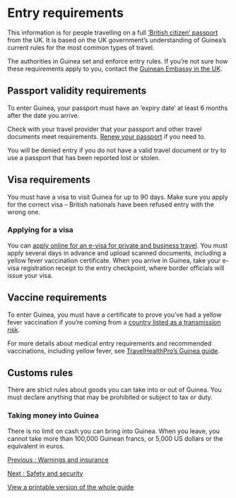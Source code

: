 # Entry requirements

This information is for people travelling on a full [‘British citizen’ passport](https://www.gov.uk/types-of-british-nationality) from the UK. It is based on the UK government’s understanding of Guinea’s current rules for the most common types of travel.

The authorities in Guinea set and enforce entry rules. If you’re not sure how these requirements apply to you, contact the [Guinean Embassy in the UK](https://www.gov.uk/government/publications/foreign-embassies-in-the-uk).

## Passport validity requirements

To enter Guinea, your passport must have an ‘expiry date’ at least 6 months after the date you arrive.

Check with your travel provider that your passport and other travel documents meet requirements. [Renew your passport](https://www.gov.uk/renew-adult-passport/renew) if you need to.

You will be denied entry if you do not have a valid travel document or try to use a passport that has been reported lost or stolen.

## Visa requirements

You must have a visa to visit Guinea for up to 90 days. Make sure you apply for the correct visa – British nationals have been refused entry with the wrong one.

### Applying for a visa

You can [apply online for an e-visa for private and business travel](https://www.paf.gov.gn/visa). You must apply several days in advance and upload scanned documents, including a yellow fever vaccination certificate. When you arrive in Guinea, take your e-visa registration receipt to the entry checkpoint, where border officials will issue your visa.

## Vaccine requirements

To enter Guinea, you must have a certificate to prove you’ve had a yellow fever vaccination if you’re coming from a [country listed as a transmission risk](https://nathnacyfzone.org.uk/factsheet/65/countries-with-risk-of-yellow-fever-transmission).

For more details about medical entry requirements and recommended vaccinations, including yellow fever, see [TravelHealthPro’s Guinea guide](https://travelhealthpro.org.uk/country/97/guinea#Vaccine_Recommendations).

## Customs rules

There are strict rules about goods you can take into or out of Guinea. You must declare anything that may be prohibited or subject to tax or duty.

### Taking money into Guinea

There is no limit on cash you can bring into Guinea. When you leave, you cannot take more than 100,000 Guinean francs, or 5,000 US dollars or the equivalent in euros.

[Previous
:
Warnings and insurance](/foreign-travel-advice/guinea)

[Next
:
Safety and security](/foreign-travel-advice/guinea/safety-and-security)

[View a printable version of the whole guide](/foreign-travel-advice/guinea/print)